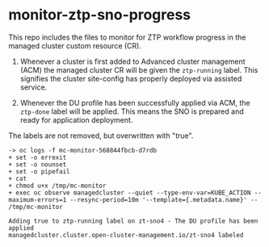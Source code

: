 # monitor-ztp-sno-progress

This repo includes the files to monitor for ZTP workflow progress in the managed cluster custom resource (CR).

1. Whenever a cluster is first added to Advanced cluster management (ACM) the managed cluster CR will be given the `ztp-running` label. This signifies the cluster site-config has properly deployed via assisted service.

2. Whenever the DU profile has been successfully applied via ACM, the `ztp-done` label will be applied. This means the SNO is prepared and ready for application deployment. 

The labels are not removed, but overwritten with "true". 

```
-> oc logs -f mc-monitor-568844fbcb-d7rdb 
+ set -o errexit
+ set -o nounset
+ set -o pipefail
+ cat
+ chmod u+x /tmp/mc-monitor
+ exec oc observe managedcluster --quiet --type-env-var=KUBE_ACTION --maximum-errors=1 --resync-period=10m '--template={.metadata.name}' -- /tmp/mc-monitor

Adding true to ztp-running label on zt-sno4 - The DU profile has been applied
managedcluster.cluster.open-cluster-management.io/zt-sno4 labeled
```
